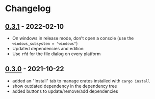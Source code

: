 # Changelog

## [0.3.1] - 2022-02-10

 * On windows in release mode, don't open a console (use the `windows_subsystem = "windows"`)
 * Updated dependencies and edition
 * Use `rfd` for the file dialog on every platform

## [0.3.0] - 2021-10-22

 * added an "Install" tab to manage crates installed with `cargo install`
 * show outdated dependency in the dependency tree
 * added buttons to update/remove/add dependencies

[0.3.0]: https://github.com/slint-ui/cargo-ui/releases/tag/v0.3.0
[0.3.1]: https://github.com/slint-ui/cargo-ui/releases/tag/v0.3.1
